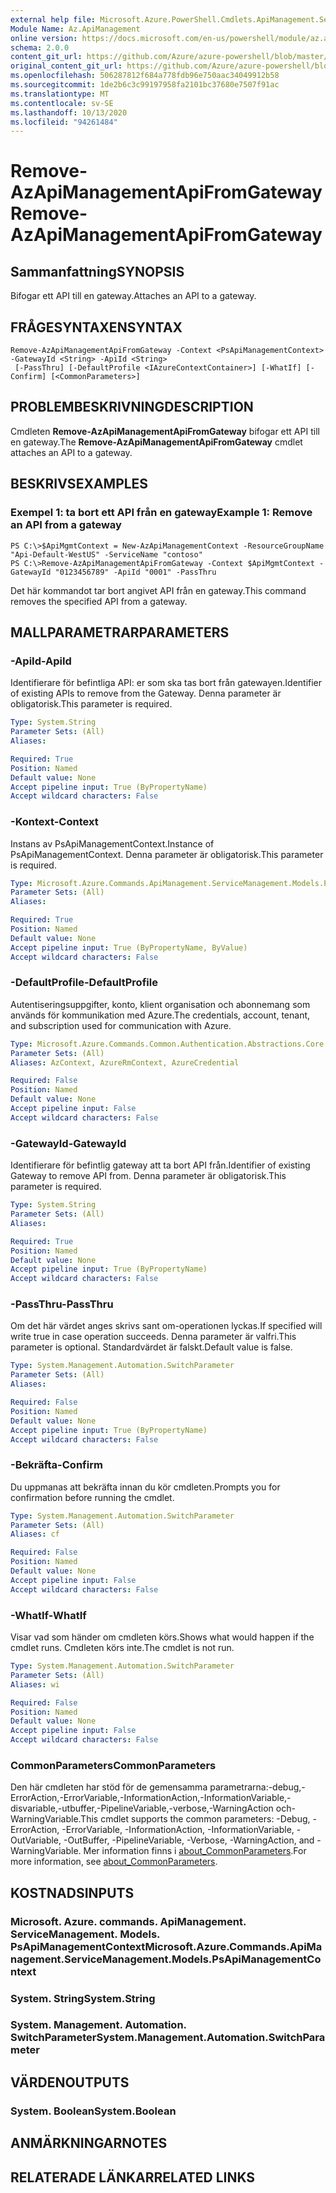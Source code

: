 ```yaml
---
external help file: Microsoft.Azure.PowerShell.Cmdlets.ApiManagement.ServiceManagement.dll-Help.xml
Module Name: Az.ApiManagement
online version: https://docs.microsoft.com/en-us/powershell/module/az.apimanagement/remove-azapimanagementapifromgateway
schema: 2.0.0
content_git_url: https://github.com/Azure/azure-powershell/blob/master/src/ApiManagement/ApiManagement/help/Remove-AzApiManagementApiFromGateway.md
original_content_git_url: https://github.com/Azure/azure-powershell/blob/master/src/ApiManagement/ApiManagement/help/Remove-AzApiManagementApiFromGateway.md
ms.openlocfilehash: 506287812f684a778fdb96e750aac34049912b58
ms.sourcegitcommit: 1de2b6c3c99197958fa2101bc37680e7507f91ac
ms.translationtype: MT
ms.contentlocale: sv-SE
ms.lasthandoff: 10/13/2020
ms.locfileid: "94261484"
---
```

# <span data-ttu-id="c9f7f-101">Remove-AzApiManagementApiFromGateway</span><span class="sxs-lookup"><span data-stu-id="c9f7f-101">Remove-AzApiManagementApiFromGateway</span></span>

## <span data-ttu-id="c9f7f-102">Sammanfattning</span><span class="sxs-lookup"><span data-stu-id="c9f7f-102">SYNOPSIS</span></span>
<span data-ttu-id="c9f7f-103">Bifogar ett API till en gateway.</span><span class="sxs-lookup"><span data-stu-id="c9f7f-103">Attaches an API to a gateway.</span></span>

## <span data-ttu-id="c9f7f-104">FRÅGESYNTAXEN</span><span class="sxs-lookup"><span data-stu-id="c9f7f-104">SYNTAX</span></span>

```
Remove-AzApiManagementApiFromGateway -Context <PsApiManagementContext> -GatewayId <String> -ApiId <String>
 [-PassThru] [-DefaultProfile <IAzureContextContainer>] [-WhatIf] [-Confirm] [<CommonParameters>]
```

## <span data-ttu-id="c9f7f-105">PROBLEMBESKRIVNING</span><span class="sxs-lookup"><span data-stu-id="c9f7f-105">DESCRIPTION</span></span>
<span data-ttu-id="c9f7f-106">Cmdleten **Remove-AzApiManagementApiFromGateway** bifogar ett API till en gateway.</span><span class="sxs-lookup"><span data-stu-id="c9f7f-106">The **Remove-AzApiManagementApiFromGateway** cmdlet attaches an API to a gateway.</span></span>

## <span data-ttu-id="c9f7f-107">BESKRIVS</span><span class="sxs-lookup"><span data-stu-id="c9f7f-107">EXAMPLES</span></span>

### <span data-ttu-id="c9f7f-108">Exempel 1: ta bort ett API från en gateway</span><span class="sxs-lookup"><span data-stu-id="c9f7f-108">Example 1: Remove an API from a gateway</span></span>
```
PS C:\>$ApiMgmtContext = New-AzApiManagementContext -ResourceGroupName "Api-Default-WestUS" -ServiceName "contoso"
PS C:\>Remove-AzApiManagementApiFromGateway -Context $ApiMgmtContext -GatewayId "0123456789" -ApiId "0001" -PassThru
```

<span data-ttu-id="c9f7f-109">Det här kommandot tar bort angivet API från en gateway.</span><span class="sxs-lookup"><span data-stu-id="c9f7f-109">This command removes the specified API from a gateway.</span></span>

## <span data-ttu-id="c9f7f-110">MALLPARAMETRAR</span><span class="sxs-lookup"><span data-stu-id="c9f7f-110">PARAMETERS</span></span>

### <span data-ttu-id="c9f7f-111">-ApiId</span><span class="sxs-lookup"><span data-stu-id="c9f7f-111">-ApiId</span></span>
<span data-ttu-id="c9f7f-112">Identifierare för befintliga API: er som ska tas bort från gatewayen.</span><span class="sxs-lookup"><span data-stu-id="c9f7f-112">Identifier of existing APIs to remove from the Gateway.</span></span>
<span data-ttu-id="c9f7f-113">Denna parameter är obligatorisk.</span><span class="sxs-lookup"><span data-stu-id="c9f7f-113">This parameter is required.</span></span>

```yaml
Type: System.String
Parameter Sets: (All)
Aliases:

Required: True
Position: Named
Default value: None
Accept pipeline input: True (ByPropertyName)
Accept wildcard characters: False
```

### <span data-ttu-id="c9f7f-114">-Kontext</span><span class="sxs-lookup"><span data-stu-id="c9f7f-114">-Context</span></span>
<span data-ttu-id="c9f7f-115">Instans av PsApiManagementContext.</span><span class="sxs-lookup"><span data-stu-id="c9f7f-115">Instance of PsApiManagementContext.</span></span>
<span data-ttu-id="c9f7f-116">Denna parameter är obligatorisk.</span><span class="sxs-lookup"><span data-stu-id="c9f7f-116">This parameter is required.</span></span>

```yaml
Type: Microsoft.Azure.Commands.ApiManagement.ServiceManagement.Models.PsApiManagementContext
Parameter Sets: (All)
Aliases:

Required: True
Position: Named
Default value: None
Accept pipeline input: True (ByPropertyName, ByValue)
Accept wildcard characters: False
```

### <span data-ttu-id="c9f7f-117">-DefaultProfile</span><span class="sxs-lookup"><span data-stu-id="c9f7f-117">-DefaultProfile</span></span>
<span data-ttu-id="c9f7f-118">Autentiseringsuppgifter, konto, klient organisation och abonnemang som används för kommunikation med Azure.</span><span class="sxs-lookup"><span data-stu-id="c9f7f-118">The credentials, account, tenant, and subscription used for communication with Azure.</span></span>

```yaml
Type: Microsoft.Azure.Commands.Common.Authentication.Abstractions.Core.IAzureContextContainer
Parameter Sets: (All)
Aliases: AzContext, AzureRmContext, AzureCredential

Required: False
Position: Named
Default value: None
Accept pipeline input: False
Accept wildcard characters: False
```

### <span data-ttu-id="c9f7f-119">-GatewayId</span><span class="sxs-lookup"><span data-stu-id="c9f7f-119">-GatewayId</span></span>
<span data-ttu-id="c9f7f-120">Identifierare för befintlig gateway att ta bort API från.</span><span class="sxs-lookup"><span data-stu-id="c9f7f-120">Identifier of existing Gateway to remove API from.</span></span>
<span data-ttu-id="c9f7f-121">Denna parameter är obligatorisk.</span><span class="sxs-lookup"><span data-stu-id="c9f7f-121">This parameter is required.</span></span>

```yaml
Type: System.String
Parameter Sets: (All)
Aliases:

Required: True
Position: Named
Default value: None
Accept pipeline input: True (ByPropertyName)
Accept wildcard characters: False
```

### <span data-ttu-id="c9f7f-122">-PassThru</span><span class="sxs-lookup"><span data-stu-id="c9f7f-122">-PassThru</span></span>
<span data-ttu-id="c9f7f-123">Om det här värdet anges skrivs sant om-operationen lyckas.</span><span class="sxs-lookup"><span data-stu-id="c9f7f-123">If specified will write true in case operation succeeds.</span></span>
<span data-ttu-id="c9f7f-124">Denna parameter är valfri.</span><span class="sxs-lookup"><span data-stu-id="c9f7f-124">This parameter is optional.</span></span>
<span data-ttu-id="c9f7f-125">Standardvärdet är falskt.</span><span class="sxs-lookup"><span data-stu-id="c9f7f-125">Default value is false.</span></span>

```yaml
Type: System.Management.Automation.SwitchParameter
Parameter Sets: (All)
Aliases:

Required: False
Position: Named
Default value: None
Accept pipeline input: True (ByPropertyName)
Accept wildcard characters: False
```

### <span data-ttu-id="c9f7f-126">-Bekräfta</span><span class="sxs-lookup"><span data-stu-id="c9f7f-126">-Confirm</span></span>
<span data-ttu-id="c9f7f-127">Du uppmanas att bekräfta innan du kör cmdleten.</span><span class="sxs-lookup"><span data-stu-id="c9f7f-127">Prompts you for confirmation before running the cmdlet.</span></span>

```yaml
Type: System.Management.Automation.SwitchParameter
Parameter Sets: (All)
Aliases: cf

Required: False
Position: Named
Default value: None
Accept pipeline input: False
Accept wildcard characters: False
```

### <span data-ttu-id="c9f7f-128">-WhatIf</span><span class="sxs-lookup"><span data-stu-id="c9f7f-128">-WhatIf</span></span>
<span data-ttu-id="c9f7f-129">Visar vad som händer om cmdleten körs.</span><span class="sxs-lookup"><span data-stu-id="c9f7f-129">Shows what would happen if the cmdlet runs.</span></span> <span data-ttu-id="c9f7f-130">Cmdleten körs inte.</span><span class="sxs-lookup"><span data-stu-id="c9f7f-130">The cmdlet is not run.</span></span>

```yaml
Type: System.Management.Automation.SwitchParameter
Parameter Sets: (All)
Aliases: wi

Required: False
Position: Named
Default value: None
Accept pipeline input: False
Accept wildcard characters: False
```

### <span data-ttu-id="c9f7f-131">CommonParameters</span><span class="sxs-lookup"><span data-stu-id="c9f7f-131">CommonParameters</span></span>
<span data-ttu-id="c9f7f-132">Den här cmdleten har stöd för de gemensamma parametrarna:-debug,-ErrorAction,-ErrorVariable,-InformationAction,-InformationVariable,-disvariable,-utbuffer,-PipelineVariable,-verbose,-WarningAction och-WarningVariable.</span><span class="sxs-lookup"><span data-stu-id="c9f7f-132">This cmdlet supports the common parameters: -Debug, -ErrorAction, -ErrorVariable, -InformationAction, -InformationVariable, -OutVariable, -OutBuffer, -PipelineVariable, -Verbose, -WarningAction, and -WarningVariable.</span></span> <span data-ttu-id="c9f7f-133">Mer information finns i [about_CommonParameters](http://go.microsoft.com/fwlink/?LinkID=113216).</span><span class="sxs-lookup"><span data-stu-id="c9f7f-133">For more information, see [about_CommonParameters](http://go.microsoft.com/fwlink/?LinkID=113216).</span></span>

## <span data-ttu-id="c9f7f-134">KOSTNADS</span><span class="sxs-lookup"><span data-stu-id="c9f7f-134">INPUTS</span></span>

### <span data-ttu-id="c9f7f-135">Microsoft. Azure. commands. ApiManagement. ServiceManagement. Models. PsApiManagementContext</span><span class="sxs-lookup"><span data-stu-id="c9f7f-135">Microsoft.Azure.Commands.ApiManagement.ServiceManagement.Models.PsApiManagementContext</span></span>

### <span data-ttu-id="c9f7f-136">System. String</span><span class="sxs-lookup"><span data-stu-id="c9f7f-136">System.String</span></span>

### <span data-ttu-id="c9f7f-137">System. Management. Automation. SwitchParameter</span><span class="sxs-lookup"><span data-stu-id="c9f7f-137">System.Management.Automation.SwitchParameter</span></span>

## <span data-ttu-id="c9f7f-138">VÄRDEN</span><span class="sxs-lookup"><span data-stu-id="c9f7f-138">OUTPUTS</span></span>

### <span data-ttu-id="c9f7f-139">System. Boolean</span><span class="sxs-lookup"><span data-stu-id="c9f7f-139">System.Boolean</span></span>

## <span data-ttu-id="c9f7f-140">ANMÄRKNINGAR</span><span class="sxs-lookup"><span data-stu-id="c9f7f-140">NOTES</span></span>

## <span data-ttu-id="c9f7f-141">RELATERADE LÄNKAR</span><span class="sxs-lookup"><span data-stu-id="c9f7f-141">RELATED LINKS</span></span>
